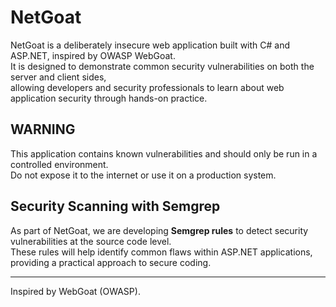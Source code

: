 # NetGoat  

NetGoat is a deliberately insecure web application built with C# and ASP.NET, inspired by OWASP WebGoat.  
It is designed to demonstrate common security vulnerabilities on both the server and client sides,  
allowing developers and security professionals to learn about web application security through hands-on practice.  

## WARNING  
This application contains known vulnerabilities and should only be run in a controlled environment.  
Do not expose it to the internet or use it on a production system.  

## Security Scanning with Semgrep  

As part of NetGoat, we are developing **Semgrep rules** to detect security vulnerabilities at the source code level.  
These rules will help identify common flaws within ASP.NET applications, providing a practical approach to secure coding.  

---
Inspired by WebGoat (OWASP).  
